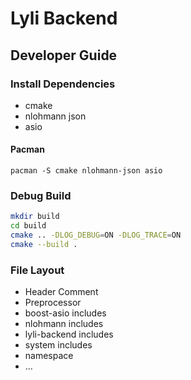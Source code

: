 # Lyli Backend
## Developer Guide
### Install Dependencies
- cmake
- nlohmann json
- asio

#### Pacman
`pacman -S cmake nlohmann-json asio`

### Debug Build
```sh
mkdir build
cd build
cmake .. -DLOG_DEBUG=ON -DLOG_TRACE=ON
cmake --build .
```
### File Layout
- Header Comment
- Preprocessor
- boost-asio includes
- nlohmann includes
- lyli-backend includes
- system includes
- namespace
- ...
